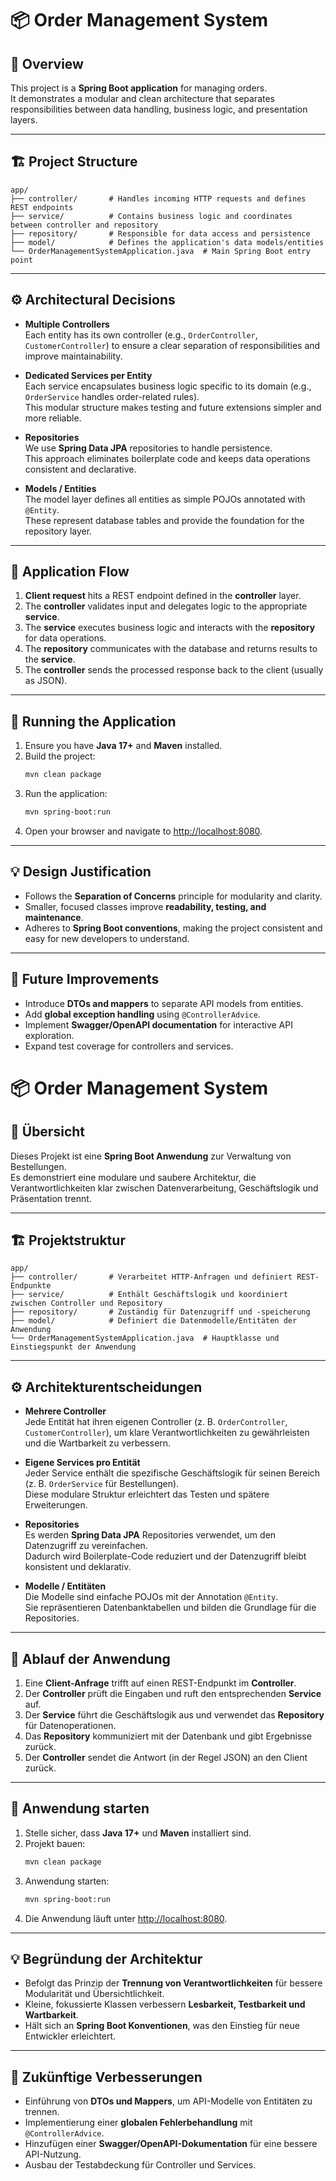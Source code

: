 # 📦 Order Management System

## 🧾 Overview
This project is a **Spring Boot application** for managing orders.  
It demonstrates a modular and clean architecture that separates responsibilities between data handling, business logic, and presentation layers.

---

## 🏗️ Project Structure

```
app/
├── controller/       # Handles incoming HTTP requests and defines REST endpoints
├── service/          # Contains business logic and coordinates between controller and repository
├── repository/       # Responsible for data access and persistence
├── model/            # Defines the application's data models/entities
└── OrderManagementSystemApplication.java  # Main Spring Boot entry point
```

---

## ⚙️ Architectural Decisions

- **Multiple Controllers**  
  Each entity has its own controller (e.g., `OrderController`, `CustomerController`) to ensure a clear separation of responsibilities and improve maintainability.

- **Dedicated Services per Entity**  
  Each service encapsulates business logic specific to its domain (e.g., `OrderService` handles order-related rules).  
  This modular structure makes testing and future extensions simpler and more reliable.

- **Repositories**  
  We use **Spring Data JPA** repositories to handle persistence.  
  This approach eliminates boilerplate code and keeps data operations consistent and declarative.

- **Models / Entities**  
  The model layer defines all entities as simple POJOs annotated with `@Entity`.  
  These represent database tables and provide the foundation for the repository layer.

---

## 🔄 Application Flow

1. **Client request** hits a REST endpoint defined in the **controller** layer.
2. The **controller** validates input and delegates logic to the appropriate **service**.
3. The **service** executes business logic and interacts with the **repository** for data operations.
4. The **repository** communicates with the database and returns results to the **service**.
5. The **controller** sends the processed response back to the client (usually as JSON).

---

## 🚀 Running the Application

1. Ensure you have **Java 17+** and **Maven** installed.
2. Build the project:
   ```bash
   mvn clean package
   ```
3. Run the application:
   ```bash
   mvn spring-boot:run
   ```
4. Open your browser and navigate to [http://localhost:8080](http://localhost:8080).

---

## 💡 Design Justification

- Follows the **Separation of Concerns** principle for modularity and clarity.
- Smaller, focused classes improve **readability, testing, and maintenance**.
- Adheres to **Spring Boot conventions**, making the project consistent and easy for new developers to understand.

---

## 🧭 Future Improvements

- Introduce **DTOs and mappers** to separate API models from entities.
- Add **global exception handling** using `@ControllerAdvice`.
- Implement **Swagger/OpenAPI documentation** for interactive API exploration.
- Expand test coverage for controllers and services.


# 📦 Order Management System

## 🧾 Übersicht
Dieses Projekt ist eine **Spring Boot Anwendung** zur Verwaltung von Bestellungen.  
Es demonstriert eine modulare und saubere Architektur, die Verantwortlichkeiten klar zwischen Datenverarbeitung, Geschäftslogik und Präsentation trennt.

---

## 🏗️ Projektstruktur

```
app/
├── controller/       # Verarbeitet HTTP-Anfragen und definiert REST-Endpunkte
├── service/          # Enthält Geschäftslogik und koordiniert zwischen Controller und Repository
├── repository/       # Zuständig für Datenzugriff und -speicherung
├── model/            # Definiert die Datenmodelle/Entitäten der Anwendung
└── OrderManagementSystemApplication.java  # Hauptklasse und Einstiegspunkt der Anwendung
```

---

## ⚙️ Architekturentscheidungen

- **Mehrere Controller**  
  Jede Entität hat ihren eigenen Controller (z. B. `OrderController`, `CustomerController`), um klare Verantwortlichkeiten zu gewährleisten und die Wartbarkeit zu verbessern.

- **Eigene Services pro Entität**  
  Jeder Service enthält die spezifische Geschäftslogik für seinen Bereich (z. B. `OrderService` für Bestellungen).  
  Diese modulare Struktur erleichtert das Testen und spätere Erweiterungen.

- **Repositories**  
  Es werden **Spring Data JPA** Repositories verwendet, um den Datenzugriff zu vereinfachen.  
  Dadurch wird Boilerplate-Code reduziert und der Datenzugriff bleibt konsistent und deklarativ.

- **Modelle / Entitäten**  
  Die Modelle sind einfache POJOs mit der Annotation `@Entity`.  
  Sie repräsentieren Datenbanktabellen und bilden die Grundlage für die Repositories.

---

## 🔄 Ablauf der Anwendung

1. Eine **Client-Anfrage** trifft auf einen REST-Endpunkt im **Controller**.
2. Der **Controller** prüft die Eingaben und ruft den entsprechenden **Service** auf.
3. Der **Service** führt die Geschäftslogik aus und verwendet das **Repository** für Datenoperationen.
4. Das **Repository** kommuniziert mit der Datenbank und gibt Ergebnisse zurück.
5. Der **Controller** sendet die Antwort (in der Regel JSON) an den Client zurück.

---

## 🚀 Anwendung starten

1. Stelle sicher, dass **Java 17+** und **Maven** installiert sind.
2. Projekt bauen:
   ```bash
   mvn clean package
   ```
3. Anwendung starten:
   ```bash
   mvn spring-boot:run
   ```
4. Die Anwendung läuft unter [http://localhost:8080](http://localhost:8080).

---

## 💡 Begründung der Architektur

- Befolgt das Prinzip der **Trennung von Verantwortlichkeiten** für bessere Modularität und Übersichtlichkeit.
- Kleine, fokussierte Klassen verbessern **Lesbarkeit, Testbarkeit und Wartbarkeit**.
- Hält sich an **Spring Boot Konventionen**, was den Einstieg für neue Entwickler erleichtert.

---

## 🧭 Zukünftige Verbesserungen

- Einführung von **DTOs und Mappers**, um API-Modelle von Entitäten zu trennen.
- Implementierung einer **globalen Fehlerbehandlung** mit `@ControllerAdvice`.
- Hinzufügen einer **Swagger/OpenAPI-Dokumentation** für eine bessere API-Nutzung.
- Ausbau der Testabdeckung für Controller und Services.
